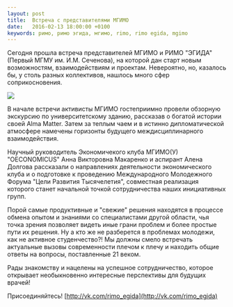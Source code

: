 ```yaml
---
layout: post
title:  Встреча с представителями МГИМО
date:   2016-02-13 18:00:00 +0100
keywords: римо, римо эгида, мгимо, rimo, rimo egida, mgimo
---
```


Сегодня прошла встреча представителей МГИМО и РИМО "ЭГИДА" (Первый МГМУ им. И.М. Сеченова), на которой дан старт новым возможностям, взаимодействиям и проектам. Невероятно, но, казалось бы, у столь разных коллективов, нашлось много сфер соприкосновения. 

![](https://dl.dropboxusercontent.com/u/3599809/egida/news/2016/02/13/mgimo.jpg)

<!--more-->

В начале встречи активисты МГИМО гостеприимно провели обзорную экскурсию по университетскому зданию, рассказав о богатой истории своей Alma Matter. Затем за теплым чаем и в истинно дипломатической атмосфере намечены горизонты будущего междисциплинарного взаимодействия. 

Научный руководитель Экономичекого клуба МГИМО(У) "OECONOMICUS" Анна Викторовна Макаренко и аспирант Алена Долгова рассказали о направлениях деятельности экономического клуба и о подготовке к проведению Международного Молодежного Форума "Цели Развития Тысячелетия", совместная реализация которого станет начальной точкой сотрудничества наших инициативных групп. 

Порой самые продуктивные и "свежие" решения находятся в процессе обмена опытом и знаниями со специалистами другой области, чья точка зрения позволяет видеть иные грани проблем и более простые пути их решения. Ну а кто же не разберется в проблемах молодежи, как не активное студенчество?! Мы должны смело встречать актуальные вызовы современности плечом к плечу и находить общие ответы на вопросы, поставленные 21 веком. 

Рады знакомству и нацелены на успешное сотрудничество, которое открывает необыкновенно интересные перспективы для будущих врачей!

Присоединяйтесь! [http://vk.com/rimo_egida](http://vk.com/rimo_egida)
